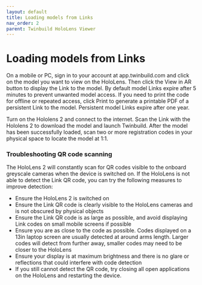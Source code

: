 ```yaml
---
layout: default
title: Loading models from Links
nav_order: 2
parent: Twinbuild HoloLens Viewer
---
```


# Loading models from Links

On a mobile or PC, sign in to your account at app.twinbuild.com and click on the model you want to view on the HoloLens. Then click the View in AR button to display the Link to the model. By default model Links expire after 5 minutes to prevent unwanted model access. If you need to print the code for offline or repeated access, click Print to generate a printable PDF of a persistent Link to the model. Persistent model Links expire after one year.

Turn on the Hololens 2 and connect to the internet. Scan the Link with the Hololens 2 to download the model and launch Twinbuild. After the model has been successfully loaded, scan two or more registration codes in your physical space to locate the model at 1:1.

### Troubleshooting QR code scanning

The HoloLens 2 will constantly scan for QR codes visible to the onboard greyscale cameras when the device is switched on. If the HoloLens is not able to detect the Link QR code, you can try the following measures to improve detection:

- Ensure the HoloLens 2 is switched on
- Ensure the Link QR code is clearly visible to the HoloLens cameras and is not obscured by physical objects
- Ensure the Link QR code is as large as possible, and avoid displaying Link codes on small mobile screens if possible
- Ensure you are as close to the code as possible. Codes displayed on a 13in laptop screen are usually detected at around arms length. Larger codes will detect from further away, smaller codes may need to be closer to the HoloLens
- Ensure your display is at maximum brightness and there is no glare or reflections that could interfere with code detection
- If you still cannot detect the QR code, try closing all open applications on the HoloLens and restarting the device.

